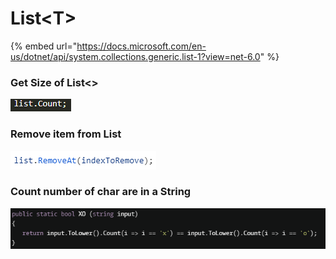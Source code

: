 # List\<T>

{% embed url="https://docs.microsoft.com/en-us/dotnet/api/system.collections.generic.list-1?view=net-6.0" %}

### Get Size of List<>

![](.gitbook/assets/image.png)

### Remove item from List

![](<.gitbook/assets/image (4).png>)

### Count  number of char are in a String

![](<.gitbook/assets/image (3).png>)
